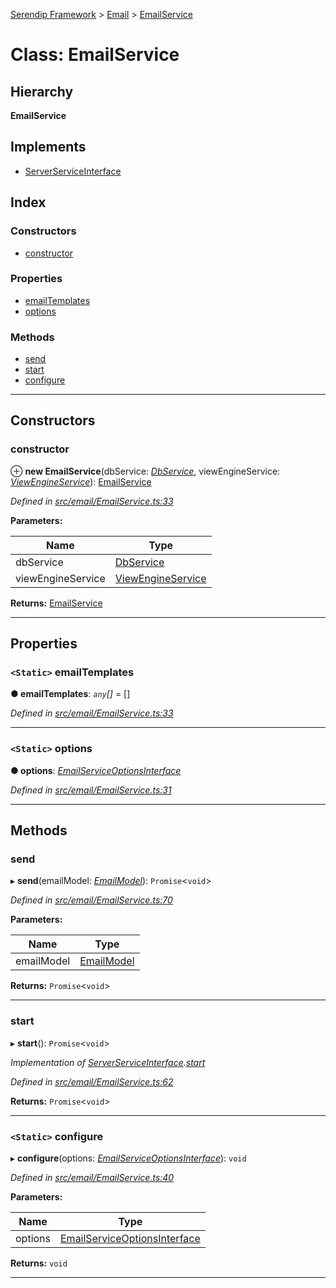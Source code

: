 [Serendip Framework](../README.md) > [Email](../modules/email.md) > [EmailService](../classes/email.emailservice.md)

# Class: EmailService

## Hierarchy

**EmailService**

## Implements

* [ServerServiceInterface](../interfaces/server.serverserviceinterface-1.md)

## Index

### Constructors

* [constructor](email.emailservice.md#constructor)

### Properties

* [emailTemplates](email.emailservice.md#emailtemplates)
* [options](email.emailservice.md#options)

### Methods

* [send](email.emailservice.md#send)
* [start](email.emailservice.md#start)
* [configure](email.emailservice.md#configure)

---

## Constructors

<a id="constructor"></a>

###  constructor

⊕ **new EmailService**(dbService: *[DbService](db.dbservice.md)*, viewEngineService: *[ViewEngineService](viewengine.viewengineservice.md)*): [EmailService](email.emailservice.md)

*Defined in [src/email/EmailService.ts:33](https://github.com/m-esm/serendip/blob/570071d/src/email/EmailService.ts#L33)*

**Parameters:**

| Name | Type |
| ------ | ------ |
| dbService | [DbService](db.dbservice.md) |
| viewEngineService | [ViewEngineService](viewengine.viewengineservice.md) |

**Returns:** [EmailService](email.emailservice.md)

___

## Properties

<a id="emailtemplates"></a>

### `<Static>` emailTemplates

**● emailTemplates**: *`any`[]* =  []

*Defined in [src/email/EmailService.ts:33](https://github.com/m-esm/serendip/blob/570071d/src/email/EmailService.ts#L33)*

___
<a id="options"></a>

### `<Static>` options

**● options**: *[EmailServiceOptionsInterface](../interfaces/email.emailserviceoptionsinterface.md)*

*Defined in [src/email/EmailService.ts:31](https://github.com/m-esm/serendip/blob/570071d/src/email/EmailService.ts#L31)*

___

## Methods

<a id="send"></a>

###  send

▸ **send**(emailModel: *[EmailModel](email.emailmodel.md)*): `Promise`<`void`>

*Defined in [src/email/EmailService.ts:70](https://github.com/m-esm/serendip/blob/570071d/src/email/EmailService.ts#L70)*

**Parameters:**

| Name | Type |
| ------ | ------ |
| emailModel | [EmailModel](email.emailmodel.md) |

**Returns:** `Promise`<`void`>

___
<a id="start"></a>

###  start

▸ **start**(): `Promise`<`void`>

*Implementation of [ServerServiceInterface](../interfaces/server.serverserviceinterface-1.md).[start](../interfaces/server.serverserviceinterface-1.md#start)*

*Defined in [src/email/EmailService.ts:62](https://github.com/m-esm/serendip/blob/570071d/src/email/EmailService.ts#L62)*

**Returns:** `Promise`<`void`>

___
<a id="configure"></a>

### `<Static>` configure

▸ **configure**(options: *[EmailServiceOptionsInterface](../interfaces/email.emailserviceoptionsinterface.md)*): `void`

*Defined in [src/email/EmailService.ts:40](https://github.com/m-esm/serendip/blob/570071d/src/email/EmailService.ts#L40)*

**Parameters:**

| Name | Type |
| ------ | ------ |
| options | [EmailServiceOptionsInterface](../interfaces/email.emailserviceoptionsinterface.md) |

**Returns:** `void`

___


